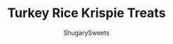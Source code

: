 ---
layout: ../../layouts/MarkdownPostLayout.astro
title: Turkey Rice Krispie Treats
author: ShugarySweets
pubDate: 2018-10-24
description: "Easy to assemble Turkey Rice Krispie Treats decorated for Thanksgiving!"
image_url: https://www.shugarysweets.com/wp-content/uploads/2019/11/turkeyfacebook.jpg
tags: ["Rice Krispie Treats","American"]
calories: 352
protein: 4
carbohydrates: 65
fats: 10
fiber: 2
ingredients: ["1/4 cup unsalted butter","10 ounce bag marshmallows","5 cup Rice Krispies Cereal","1/4 cup semi-sweet chocolate morsels, melted","12 chocolate wafers (or Hershey Kisses)","candy corn","candy eyes","orange m&m's"]
serves: 12
time: "50 minutes"
prepTime: "45 minutes"
instructions: ["In a large saucepan, melt butter over medium heat. Once melted, add marshmallows and stir continuously until melted. Remove from heat and quickly fold in the cereal, until completely coated.","Press lightly into a buttered 13x9 baking sheet. Allow to set, about 30 minutes.","Using a 2 1/2 inch round cookie cutter (or whatever desired size), cut circles into the krispie treat. Eat discards immediately.","Using the melted semi-sweet chocolate, attach about 5 candy corn for feathers, one wafer for the face, two eyes and half of an orange m&m for the beak. Feel free to add a red candy (or pipe on red candy melts) for the waddle.","ENJOY!"]
nutrition: ["352 calories","65 grams carbohydrates","11 milligrams cholesterol","10 grams fat","2 grams fiber","4 grams protein","5 grams saturated fat","249 milligrams sodium","39 grams sugar","0 grams trans fat","5 grams unsaturated fat"]
---
